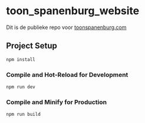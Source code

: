 # toon_spanenburg_website

Dit is de publieke repo voor [toonspanenburg.com](https://toonspanenburg.com/)


## Project Setup

```sh
npm install
```

### Compile and Hot-Reload for Development

```sh
npm run dev
```

### Compile and Minify for Production

```sh
npm run build
```
